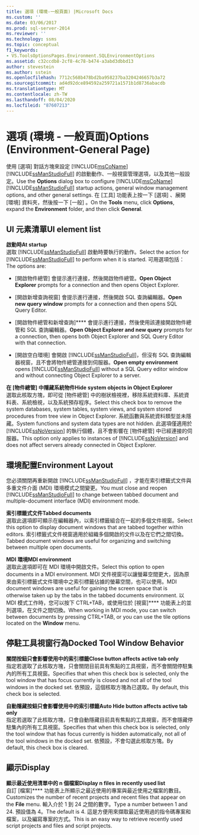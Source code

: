 ```yaml
---
title: 選項 (環境-一般頁面) |Microsoft Docs
ms.custom: ''
ms.date: 03/06/2017
ms.prod: sql-server-2014
ms.reviewer: ''
ms.technology: ssms
ms.topic: conceptual
f1_keywords:
- VS.ToolsOptionsPages.Environment.SQLEnvironmentOptions
ms.assetid: c32ccdb8-2cf8-4c78-b474-a3abd3dbbd13
author: stevestein
ms.author: sstein
ms.openlocfilehash: 7712c568b478bd2ba958237ba3204246657b3a72
ms.sourcegitcommit: ad4d92dce894592a259721a1571b1d8736abacdb
ms.translationtype: MT
ms.contentlocale: zh-TW
ms.lasthandoff: 08/04/2020
ms.locfileid: "87607213"
---
```

# <a name="options-environment-general-page"></a><span data-ttu-id="665e6-102">選項 (環境 - 一般頁面)</span><span class="sxs-lookup"><span data-stu-id="665e6-102">Options (Environment-General Page)</span></span>
  <span data-ttu-id="665e6-103">使用 [選項]  對話方塊來設定 [!INCLUDE[msCoName](../../includes/msconame-md.md)] [!INCLUDE[ssManStudioFull](../../includes/ssmanstudiofull-md.md)] 的啟動動作、一般視窗管理選項，以及其他一般設定。</span><span class="sxs-lookup"><span data-stu-id="665e6-103">Use the **Options** dialog box to configure [!INCLUDE[msCoName](../../includes/msconame-md.md)] [!INCLUDE[ssManStudioFull](../../includes/ssmanstudiofull-md.md)] startup actions, general window management options, and other general settings.</span></span> <span data-ttu-id="665e6-104">在 [工具]  功能表上按一下 [選項]  、展開 [環境]  資料夾，然後按一下 [一般]  。</span><span class="sxs-lookup"><span data-stu-id="665e6-104">On the **Tools** menu, click **Options**, expand the **Environment** folder, and then click **General**.</span></span>  
  
## <a name="ui-element-list"></a><span data-ttu-id="665e6-105">UI 元素清單</span><span class="sxs-lookup"><span data-stu-id="665e6-105">UI element list</span></span>  
 <span data-ttu-id="665e6-106">**啟動時**</span><span class="sxs-lookup"><span data-stu-id="665e6-106">**At startup**</span></span>  
 <span data-ttu-id="665e6-107">選取 [!INCLUDE[ssManStudioFull](../../includes/ssmanstudiofull-md.md)] 啟動時要執行的動作。</span><span class="sxs-lookup"><span data-stu-id="665e6-107">Select the action for [!INCLUDE[ssManStudioFull](../../includes/ssmanstudiofull-md.md)] to perform when it is started.</span></span> <span data-ttu-id="665e6-108">可用選項包括：</span><span class="sxs-lookup"><span data-stu-id="665e6-108">The options are:</span></span>  
  
-   <span data-ttu-id="665e6-109">[開啟物件總管]  會提示進行連接，然後開啟物件總管。</span><span class="sxs-lookup"><span data-stu-id="665e6-109">**Open Object Explorer** prompts for a connection and then opens Object Explorer.</span></span>  
  
-   <span data-ttu-id="665e6-110">[開啟新增查詢視窗]  會提示進行連接，然後開啟 SQL 查詢編輯器。</span><span class="sxs-lookup"><span data-stu-id="665e6-110">**Open new query window** prompts for a connection and then opens SQL Query Editor.</span></span>  
  
-   <span data-ttu-id="665e6-111">[開啟物件總管和新增查詢]\*\*\*\* 會提示進行連接，然後使用該連接開啟物件總管和 SQL 查詢編輯器。</span><span class="sxs-lookup"><span data-stu-id="665e6-111">**Open Object Explorer and new query** prompts for a connection, then opens both Object Explorer and SQL Query Editor with that connection.</span></span>  
  
-   <span data-ttu-id="665e6-112">[開啟空白環境]  會開啟 [!INCLUDE[ssManStudioFull](../../includes/ssmanstudiofull-md.md)]，但沒有 SQL 查詢編輯器視窗，且不會將物件總管連接到伺服器。</span><span class="sxs-lookup"><span data-stu-id="665e6-112">**Open empty environment** opens [!INCLUDE[ssManStudioFull](../../includes/ssmanstudiofull-md.md)] without a SQL Query editor window and without connecting Object Explorer to a server.</span></span>  
  
 <span data-ttu-id="665e6-113">**在 [物件總管] 中隱藏系統物件**</span><span class="sxs-lookup"><span data-stu-id="665e6-113">**Hide system objects in Object Explorer**</span></span>  
 <span data-ttu-id="665e6-114">選取此核取方塊，即可從 [物件總管] 中的樹狀檢視裡，移除系統資料庫、系統資料表、系統檢視，以及系統預存程序。</span><span class="sxs-lookup"><span data-stu-id="665e6-114">Select this check box to remove the system databases, system tables, system views, and system stored procedures from tree view in Object Explorer.</span></span> <span data-ttu-id="665e6-115">系統函數與系統資料類型並未隱藏。</span><span class="sxs-lookup"><span data-stu-id="665e6-115">System functions and system data types are not hidden.</span></span> <span data-ttu-id="665e6-116">此選項僅適用於 [!INCLUDE[ssNoVersion](../../includes/ssnoversion-md.md)] 的執行個體，且不會影響在 [物件總管] 中已經連接的伺服器。</span><span class="sxs-lookup"><span data-stu-id="665e6-116">This option only applies to instances of [!INCLUDE[ssNoVersion](../../includes/ssnoversion-md.md)] and does not affect servers already connected in Object Explorer.</span></span>  
  
## <a name="environment-layout"></a><span data-ttu-id="665e6-117">環境配置</span><span class="sxs-lookup"><span data-stu-id="665e6-117">Environment Layout</span></span>  
 <span data-ttu-id="665e6-118">您必須關閉再重新開啟 [!INCLUDE[ssManStudioFull](../../includes/ssmanstudiofull-md.md)] ，才能在索引標籤式文件與多重文件介面 (MDI) 環境模式之間變更。</span><span class="sxs-lookup"><span data-stu-id="665e6-118">You must close and reopen [!INCLUDE[ssManStudioFull](../../includes/ssmanstudiofull-md.md)] to change between tabbed document and multiple-document interface (MDI) environment mode.</span></span>  
  
 <span data-ttu-id="665e6-119">**索引標籤式文件**</span><span class="sxs-lookup"><span data-stu-id="665e6-119">**Tabbed documents**</span></span>  
 <span data-ttu-id="665e6-120">選取此選項即可顯示在編輯器內，以索引標籤組合在一起的多個文件視窗。</span><span class="sxs-lookup"><span data-stu-id="665e6-120">Select this option to display document windows that are tabbed together within editors.</span></span> <span data-ttu-id="665e6-121">索引標籤式文件視窗適用於組織多個開啟的文件以及在它們之間切換。</span><span class="sxs-lookup"><span data-stu-id="665e6-121">Tabbed document windows are useful for organizing and switching between multiple open documents.</span></span>  
  
 <span data-ttu-id="665e6-122">**MDI 環境**</span><span class="sxs-lookup"><span data-stu-id="665e6-122">**MDI environment**</span></span>  
 <span data-ttu-id="665e6-123">選取此選項即可在 MDI 環境中開啟文件。</span><span class="sxs-lookup"><span data-stu-id="665e6-123">Select this option to open documents in a MDI environment.</span></span> <span data-ttu-id="665e6-124">MDI 文件視窗可以讓螢幕空間更大，因為原來由索引標籤式文件環境中之索引標籤佔據的螢幕空間，也可以使用。</span><span class="sxs-lookup"><span data-stu-id="665e6-124">MDI document windows are useful for gaining the screen space that is otherwise taken up by the tabs in the tabbed documents environment.</span></span> <span data-ttu-id="665e6-125">以 MDI 模式工作時，您可以按下 CTRL+TAB，或使用位於 [視窗]\*\*\*\* 功能表上的並列選項，在文件之間切換。</span><span class="sxs-lookup"><span data-stu-id="665e6-125">When working in MDI mode, you can switch between documents by pressing CTRL+TAB, or you can use the tile options located on the **Window** menu.</span></span>  
  
## <a name="docked-tool-window-behavior"></a><span data-ttu-id="665e6-126">停駐工具視窗行為</span><span class="sxs-lookup"><span data-stu-id="665e6-126">Docked Tool Window Behavior</span></span>  
 <span data-ttu-id="665e6-127">**關閉按鈕只會影響使用中的索引標籤**</span><span class="sxs-lookup"><span data-stu-id="665e6-127">**Close button affects active tab only**</span></span>  
 <span data-ttu-id="665e6-128">指定若選取了此核取方塊，只會關閉目前具有焦點的工具視窗，而不會關閉停駐集內的所有工具視窗。</span><span class="sxs-lookup"><span data-stu-id="665e6-128">Specifies that when this check box is selected, only the tool window that has focus currently is closed and not all of the tool windows in the docked set.</span></span> <span data-ttu-id="665e6-129">依預設，這個核取方塊為已選取。</span><span class="sxs-lookup"><span data-stu-id="665e6-129">By default, this check box is selected.</span></span>  
  
 <span data-ttu-id="665e6-130">**自動隱藏按鈕只會影響使用中的索引標籤**</span><span class="sxs-lookup"><span data-stu-id="665e6-130">**Auto Hide button affects active tab only**</span></span>  
 <span data-ttu-id="665e6-131">指定若選取了此核取方塊，只會自動隱藏目前具有焦點的工具視窗，而不會隱藏停駐集內的所有工具視窗。</span><span class="sxs-lookup"><span data-stu-id="665e6-131">Specifies that when this check box is selected, only the tool window that has focus currently is hidden automatically, not all of the tool windows in the docked set.</span></span> <span data-ttu-id="665e6-132">依預設，不會勾選此核取方塊。</span><span class="sxs-lookup"><span data-stu-id="665e6-132">By default, this check box is cleared.</span></span>  
  
## <a name="display"></a><span data-ttu-id="665e6-133">顯示</span><span class="sxs-lookup"><span data-stu-id="665e6-133">Display</span></span>  
 <span data-ttu-id="665e6-134">**顯示最近使用清單中的 n 個檔案**</span><span class="sxs-lookup"><span data-stu-id="665e6-134">**Display n files in recently used list**</span></span>  
 <span data-ttu-id="665e6-135">自訂 [檔案]\*\*\*\* 功能表上所顯示之最近使用的專案與最近使用之檔案的數目。</span><span class="sxs-lookup"><span data-stu-id="665e6-135">Customizes the number of recent projects and recent files that appear on the **File** menu.</span></span> <span data-ttu-id="665e6-136">輸入介於 1 到 24 之間的數字。</span><span class="sxs-lookup"><span data-stu-id="665e6-136">Type a number between 1 and 24.</span></span> <span data-ttu-id="665e6-137">預設值為 4。</span><span class="sxs-lookup"><span data-stu-id="665e6-137">The default is 4.</span></span> <span data-ttu-id="665e6-138">這是方便用來擷取最近使用過的指令碼專案和檔案，以及編寫專案的方式。</span><span class="sxs-lookup"><span data-stu-id="665e6-138">This is an easy way to retrieve recently used script projects and files and script projects.</span></span>  
  
  
